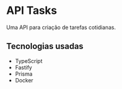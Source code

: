 # API Tasks

Uma API para criação de tarefas cotidianas.

## Tecnologias usadas

- TypeScript
- Fastify
- Prisma
- Docker
